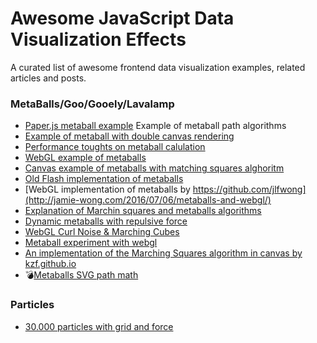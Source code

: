 # Awesome JavaScript Data Visualization Effects

A curated list of awesome frontend data visualization examples, related articles and posts.

### MetaBalls/Goo/Gooely/Lavalamp


* [Paper.js metaball example](http://paperjs.org/examples/meta-balls/) Example of metaball path algorithms
* [Example of metaball with double canvas rendering](https://github.com/paulojreis/canvas-meatballs)  
* [Performance toughts on metaball calulation](http://stackoverflow.com/questions/17177748/increasing-real-time-performance-on-canvas-effects)
* [WebGL example of metaballs](http://oos.moxiecode.com/js_webgl/metaballs_soup/)
* [Canvas example of metaballs with matching squares alghoritm](https://codepen.io/ge1doot/pen/RNdwQB)
* [Old Flash implementation of metaballs](http://labs.byhook.com/2011/09/26/vector-metaballs/)
* [WebGL implementation of metaballs by https://github.com/jlfwong](http://jamie-wong.com/2016/07/06/metaballs-and-webgl/)
* [Explanation of Marchin squares and metaballs algorithms](http://jamie-wong.com/2014/08/19/metaballs-and-marching-squares/)
* [Dynamic metaballs with repulsive force](https://github.com/flannelhead/dynaballs)
* [WebGL Curl Noise & Marching Cubes](https://vimeo.com/142276120)
* [Metaball experiment with webgl](https://github.com/andrelaszlo/webgl)
* [An implementation of the Marching Squares algorithm in canvas by kzf.github.io](http://codepen.io/kzf/pen/dPoqgK)
* 💣[Metaballs SVG path math](http://varun.ca/metaballs/)

### Particles

* [30.000 particles with grid and force](https://codepen.io/soulwire/pen/Ffvlo)

